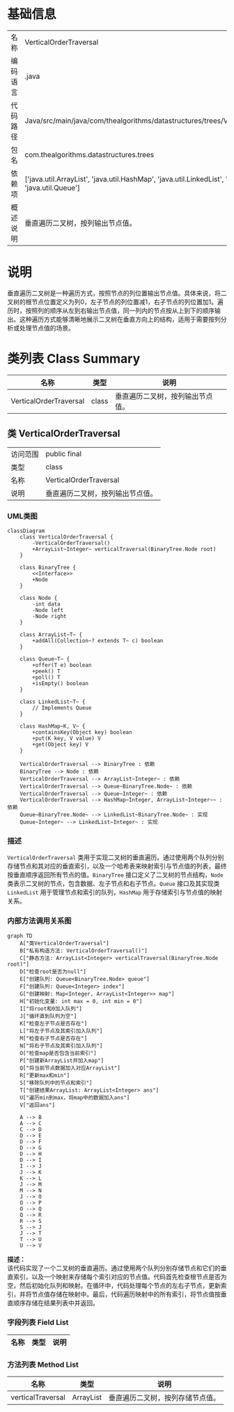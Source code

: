 # 基础信息

|      |      |
|------|------|
| 名称 | VerticalOrderTraversal |
| 编码语言 | .java |
| 代码路径 | Java/src/main/java/com/thealgorithms/datastructures/trees/VerticalOrderTraversal.java |
| 包名 | com.thealgorithms.datastructures.trees |
| 依赖项 | ['java.util.ArrayList', 'java.util.HashMap', 'java.util.LinkedList', 'java.util.Map', 'java.util.Queue'] |
| 概述说明 | 垂直遍历二叉树，按列输出节点值。 |

# 说明

垂直遍历二叉树是一种遍历方式，按照节点的列位置输出节点值。具体来说，将二叉树的根节点位置定义为列0，左子节点的列位置减1，右子节点的列位置加1。遍历时，按照列的顺序从左到右输出节点值，同一列内的节点按从上到下的顺序输出。这种遍历方式能够清晰地展示二叉树在垂直方向上的结构，适用于需要按列分析或处理节点值的场景。

# 类列表 Class Summary

| 名称   | 类型  | 说明 |
|-------|------|-------------|
| VerticalOrderTraversal | class | 垂直遍历二叉树，按列输出节点值。 |



## 类 VerticalOrderTraversal

|      |      |
|------|------|
| 访问范围 | public final |
| 类型 | class |
| 名称 | VerticalOrderTraversal |
| 说明 | 垂直遍历二叉树，按列输出节点值。 |


### UML类图

```mermaid
classDiagram
    class VerticalOrderTraversal {
        -VerticalOrderTraversal()
        +ArrayList~Integer~ verticalTraversal(BinaryTree.Node root)
    }

    class BinaryTree {
        <<Interface>>
        +Node
    }

    class Node {
        -int data
        -Node left
        -Node right
    }

    class ArrayList~T~ {
        +addAll(Collection~? extends T~ c) boolean
    }

    class Queue~T~ {
        +offer(T e) boolean
        +peek() T
        +poll() T
        +isEmpty() boolean
    }

    class LinkedList~T~ {
        // Implements Queue
    }

    class HashMap~K, V~ {
        +containsKey(Object key) boolean
        +put(K key, V value) V
        +get(Object key) V
    }

    VerticalOrderTraversal --> BinaryTree : 依赖
    BinaryTree --> Node : 依赖
    VerticalOrderTraversal --> ArrayList~Integer~ : 依赖
    VerticalOrderTraversal --> Queue~BinaryTree.Node~ : 依赖
    VerticalOrderTraversal --> Queue~Integer~ : 依赖
    VerticalOrderTraversal --> HashMap~Integer, ArrayList~Integer~~ : 依赖
    Queue~BinaryTree.Node~ --> LinkedList~BinaryTree.Node~ : 实现
    Queue~Integer~ --> LinkedList~Integer~ : 实现
```

### 描述
`VerticalOrderTraversal` 类用于实现二叉树的垂直遍历。通过使用两个队列分别存储节点和其对应的垂直索引，以及一个哈希表来映射索引与节点值的列表，最终按垂直顺序返回所有节点的值。`BinaryTree` 接口定义了二叉树的节点结构，`Node` 类表示二叉树的节点，包含数据、左子节点和右子节点。`Queue` 接口及其实现类 `LinkedList` 用于管理节点和索引的队列，`HashMap` 用于存储索引与节点值的映射关系。


### 内部方法调用关系图

```mermaid
graph TD
    A["类VerticalOrderTraversal"]
    B["私有构造方法: VerticalOrderTraversal()"]
    C["静态方法: ArrayList<Integer> verticalTraversal(BinaryTree.Node root)"]
    D["检查root是否为null"]
    E["创建队列: Queue<BinaryTree.Node> queue"]
    F["创建队列: Queue<Integer> index"]
    G["创建映射: Map<Integer, ArrayList<Integer>> map"]
    H["初始化变量: int max = 0, int min = 0"]
    I["将root和0加入队列"]
    J["循环直到队列为空"]
    K["检查左子节点是否存在"]
    L["将左子节点及其索引加入队列"]
    M["检查右子节点是否存在"]
    N["将右子节点及其索引加入队列"]
    O["检查map是否包含当前索引"]
    P["创建新ArrayList并加入map"]
    Q["将当前节点数据加入对应ArrayList"]
    R["更新max和min"]
    S["移除队列中的节点和索引"]
    T["创建结果ArrayList: ArrayList<Integer> ans"]
    U["遍历min到max，将map中的数据加入ans"]
    V["返回ans"]

    A --> B
    A --> C
    C --> D
    D --> E
    D --> F
    D --> G
    D --> H
    D --> I
    I --> J
    J --> K
    K --> L
    J --> M
    M --> N
    J --> O
    O --> P
    O --> Q
    Q --> R
    R --> S
    S --> J
    J --> T
    T --> U
    U --> V
```

**描述：**  
该代码实现了一个二叉树的垂直遍历。通过使用两个队列分别存储节点和它们的垂直索引，以及一个映射来存储每个索引对应的节点值。代码首先检查根节点是否为空，然后初始化队列和映射。在循环中，代码处理每个节点的左右子节点，更新索引，并将节点值存储在映射中。最后，代码遍历映射中的所有索引，将节点值按垂直顺序存储在结果列表中并返回。

### 字段列表 Field List

| 名称  | 类型  | 说明 |
|-------|-------|------|

### 方法列表 Method List

| 名称  | 类型  | 说明 |
|-------|-------|------|
| verticalTraversal | ArrayList<Integer> | 垂直遍历二叉树，按列存储节点值。 |




